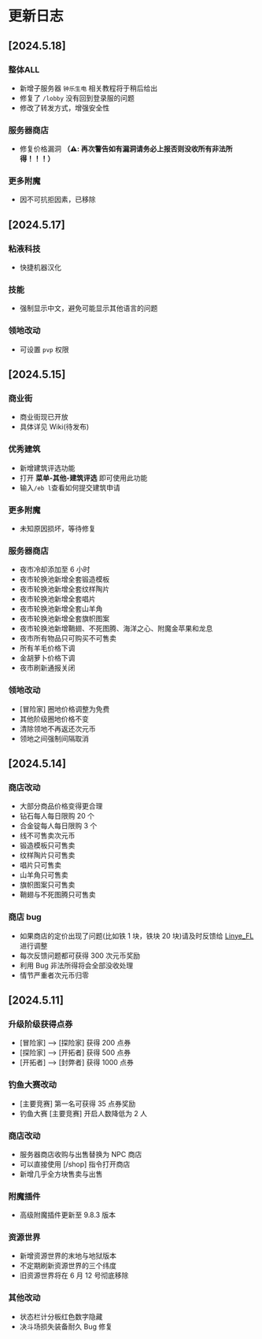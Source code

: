 # 更新日志

## [2024.5.18]

### 整体ALL

- 新增子服务器 `钟乐生电` 相关教程将于稍后给出
- 修复了 `/lobby` 没有回到登录服的问题
- 修改了转发方式，增强安全性

### 服务器商店

- 修复价格漏洞 **（⚠️: 再次警告如有漏洞请务必上报否则没收所有非法所得！！！）**

### 更多附魔

- 因不可抗拒因素，已移除

## [2024.5.17]

### 粘液科技

- 快捷机器汉化

### 技能

- 强制显示中文，避免可能显示其他语言的问题

### 领地改动

- 可设置 `pvp` 权限

## [2024.5.15]

### 商业街

- 商业街现已开放
- 具体详见 Wiki(待发布)

### 优秀建筑

- 新增建筑评选功能
- 打开 **菜单-其他-建筑评选** 即可使用此功能
- 输入`/eb l`查看如何提交建筑申请

### 更多附魔

- 未知原因损坏，等待修复

### 服务器商店

- 夜市冷却添加至 6 小时
- 夜市轮换池新增全套锻造模板
- 夜市轮换池新增全套纹样陶片
- 夜市轮换池新增全套唱片
- 夜市轮换池新增全套山羊角
- 夜市轮换池新增全套旗帜图案
- 夜市轮换池新增鞘翅、不死图腾、海洋之心、附魔金苹果和龙息
- 夜市所有物品只可购买不可售卖
- 所有羊毛价格下调
- 金胡萝卜价格下调
- 夜市刷新通报关闭

### 领地改动

- \[冒险家\] 圈地价格调整为免费
- 其他阶级圈地价格不变
- 清除领地不再返还次元币
- 领地之间强制间隔取消

## [2024.5.14]

### 商店改动

- 大部分商品价格变得更合理
- 钻石每人每日限购 20 个
- 合金锭每人每日限购 3 个
- 线不可售卖次元币
- 锻造模板只可售卖
- 纹样陶片只可售卖
- 唱片只可售卖
- 山羊角只可售卖
- 旗帜图案只可售卖
- 鞘翅与不死图腾只可售卖

### 商店 bug

- 如果商店的定价出现了问题(比如铁 1 块，铁块 20 块)请及时反馈给 <u>Linye_FL</u> 进行调整
- 每次反馈问题都可获得 300 次元币奖励
- 利用 Bug 非法所得将会全部没收处理
- 情节严重者次元币归零

## [2024.5.11]

### 升级阶级获得点券

- \[冒险家\] --> \[探险家\] 获得 200 点券
- \[探险家\] --> \[开拓者\] 获得 500 点券
- \[开拓者\] --> \[封弊者\] 获得 1000 点券

### 钓鱼大赛改动

- [主要竞赛] 第一名可获得 35 点券奖励
- 钓鱼大赛 [主要竞赛] 开启人数降低为 2 人

### 商店改动

- 服务器商店收购与出售替换为 NPC 商店
- 可以直接使用 [/shop] 指令打开商店
- 新增几乎全方块售卖与出售

### 附魔插件

- 高级附魔插件更新至 9.8.3 版本

### 资源世界

- 新增资源世界的末地与地狱版本
- 不定期刷新资源世界的三个纬度
- 旧资源世界将在 6 月 12 号彻底移除

### 其他改动

- 状态栏计分板红色数字隐藏
- 决斗场损失装备耐久 Bug 修复
